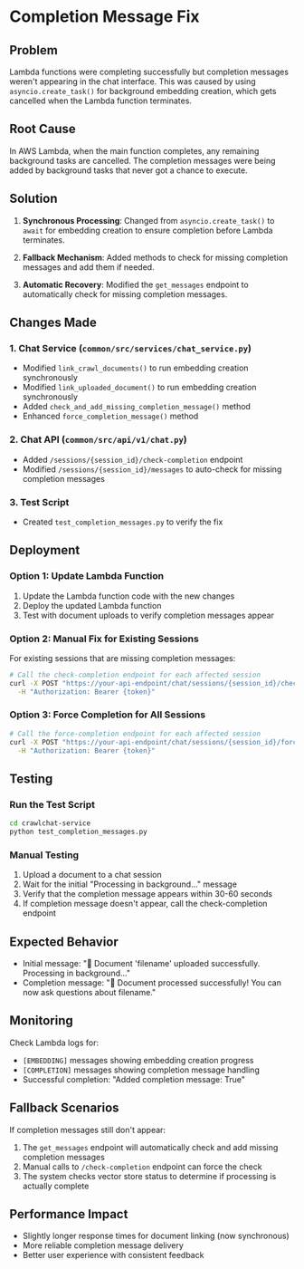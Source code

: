 # Completion Message Fix

## Problem
Lambda functions were completing successfully but completion messages weren't appearing in the chat interface. This was caused by using `asyncio.create_task()` for background embedding creation, which gets cancelled when the Lambda function terminates.

## Root Cause
In AWS Lambda, when the main function completes, any remaining background tasks are cancelled. The completion messages were being added by background tasks that never got a chance to execute.

## Solution
1. **Synchronous Processing**: Changed from `asyncio.create_task()` to `await` for embedding creation to ensure completion before Lambda terminates.

2. **Fallback Mechanism**: Added methods to check for missing completion messages and add them if needed.

3. **Automatic Recovery**: Modified the `get_messages` endpoint to automatically check for missing completion messages.

## Changes Made

### 1. Chat Service (`common/src/services/chat_service.py`)
- Modified `link_crawl_documents()` to run embedding creation synchronously
- Modified `link_uploaded_document()` to run embedding creation synchronously
- Added `check_and_add_missing_completion_message()` method
- Enhanced `force_completion_message()` method

### 2. Chat API (`common/src/api/v1/chat.py`)
- Added `/sessions/{session_id}/check-completion` endpoint
- Modified `/sessions/{session_id}/messages` to auto-check for missing completion messages

### 3. Test Script
- Created `test_completion_messages.py` to verify the fix

## Deployment

### Option 1: Update Lambda Function
1. Update the Lambda function code with the new changes
2. Deploy the updated Lambda function
3. Test with document uploads to verify completion messages appear

### Option 2: Manual Fix for Existing Sessions
For existing sessions that are missing completion messages:

```bash
# Call the check-completion endpoint for each affected session
curl -X POST "https://your-api-endpoint/chat/sessions/{session_id}/check-completion" \
  -H "Authorization: Bearer {token}"
```

### Option 3: Force Completion for All Sessions
```bash
# Call the force-completion endpoint for each affected session
curl -X POST "https://your-api-endpoint/chat/sessions/{session_id}/force-completion" \
  -H "Authorization: Bearer {token}"
```

## Testing

### Run the Test Script
```bash
cd crawlchat-service
python test_completion_messages.py
```

### Manual Testing
1. Upload a document to a chat session
2. Wait for the initial "Processing in background..." message
3. Verify that the completion message appears within 30-60 seconds
4. If completion message doesn't appear, call the check-completion endpoint

## Expected Behavior
- Initial message: "📄 Document 'filename' uploaded successfully. Processing in background..."
- Completion message: "🎉 Document processed successfully! You can now ask questions about filename."

## Monitoring
Check Lambda logs for:
- `[EMBEDDING]` messages showing embedding creation progress
- `[COMPLETION]` messages showing completion message handling
- Successful completion: "Added completion message: True"

## Fallback Scenarios
If completion messages still don't appear:
1. The `get_messages` endpoint will automatically check and add missing completion messages
2. Manual calls to `/check-completion` endpoint can force the check
3. The system checks vector store status to determine if processing is actually complete

## Performance Impact
- Slightly longer response times for document linking (now synchronous)
- More reliable completion message delivery
- Better user experience with consistent feedback 